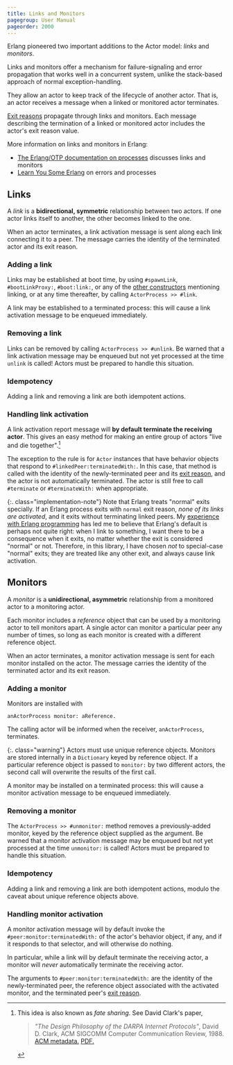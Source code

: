 ```yaml
---
title: Links and Monitors
pagegroup: User Manual
pageorder: 2000
---
```


Erlang pioneered two important additions to the Actor model: *links*
and *monitors*.

Links and monitors offer a mechanism for failure-signaling and error
propagation that works well in a concurrent system, unlike the
stack-based approach of normal exception-handling.

They allow an actor to keep track of the lifecycle of another actor.
That is, an actor receives a message when a linked or monitored actor
terminates.

[Exit reasons](error-handling.html#exit-reason) propagate through
links and monitors. Each message describing the termination of a
linked or monitored actor includes the actor's exit reason value.

More information on links and monitors in Erlang:

 - [The Erlang/OTP documentation on processes](http://erlang.org/doc/reference_manual/processes.html)
   discusses links and monitors
 - [Learn You Some Erlang](http://learnyousomeerlang.com/errors-and-processes) on errors and processes

## Links

A *link* is a **bidirectional, symmetric** relationship between two
actors. If one actor links itself to another, the other becomes linked
to the one.

When an actor terminates, a link activation message is sent along each
link connecting it to a peer. The message carries the identity of the
terminated actor and its exit reason.

### Adding a link

Links may be established at boot time, by using `#spawnLink`,
`#bootLinkProxy:`, `#boot:link:`, or any of the
[other constructors](processes.html#actor-and-actorprocess-constructors)
mentioning linking, or at any time thereafter, by calling
`ActorProcess >> #link`.

A link may be established to a terminated process: this will cause a
link activation message to be enqueued immediately.

### Removing a link

Links can be removed by calling `ActorProcess >> #unlink`. Be warned
that a link activation message may be enqueued but not yet processed
at the time `unlink` is called! Actors must be prepared to handle this
situation.

### Idempotency

Adding a link and removing a link are both idempotent actions.

### Handling link activation

A link activation report message will **by default terminate the
receiving actor**. This gives an easy method for making an entire
group of actors "live and die together".[^fate-sharing]

  [^fate-sharing]: This idea is also known as *fate sharing*. See
    David Clark's paper,

    > *"The Design Philosophy of the DARPA Internet Protocols"*, David
    D. Clark, ACM SIGCOMM Computer Communication Review, 1988.
    [ACM metadata.](https://dl.acm.org/citation.cfm?id=52336)
    [PDF.](http://ccr.sigcomm.org/archive/1995/jan95/ccr-9501-clark.pdf)

The exception to the rule is for `Actor` instances that have behavior
objects that respond to `#linkedPeer:terminatedWith:`. In this case,
that method is called with the identity of the newly-terminated peer
and its [exit reason](error-handling.html#exit-reason), and the actor
is not automatically terminated. The actor is still free to call
`#terminate` or `#terminateWith:` when appropriate.

{:. class="implementation-note"}
Note that Erlang treats "normal" exits specially. If an Erlang process
exits with `normal` exit reason, *none of its links are activated*,
and it exits without terminating linked peers. My
[experience with Erlang programming](http://homepages.kcbbs.gen.nz/tonyg/projects/rabbitmq.html)
has led me to believe that Erlang's default is perhaps not quite
right: when I link to something, I want there to be a consequence when
it exits, no matter whether the exit is considered "normal" or not.
Therefore, in this library, I have chosen *not* to special-case
"normal" exits; they are treated like any other exit, and always cause
link activation.

## Monitors

A *monitor* is a **unidirectional, asymmetric** relationship from a
monitored actor to a monitoring actor.

Each monitor includes a *reference* object that can be used by a
monitoring actor to tell monitors apart. A single actor can monitor a
particular peer any number of times, so long as each monitor is
created with a different reference object.

When an actor terminates, a monitor activation message is sent for
each monitor installed on the actor. The message carries the identity
of the terminated actor and its exit reason.

### Adding a monitor

Monitors are installed with

```smalltalk
anActorProcess monitor: aReference.
```

The calling actor will be informed when the receiver,
`anActorProcess`, terminates.

{:. class="warning"}
Actors must use unique reference objects. Monitors are stored
internally in a `Dictionary` keyed by reference object. If a
particular reference object is passed to `monitor:` by two different
actors, the second call will overwrite the results of the first call.

A monitor may be installed on a terminated process: this will cause a
monitor activation message to be enqueued immediately.

### Removing a monitor

The `ActorProcess >> #unmonitor:` method removes a previously-added
monitor, keyed by the reference object supplied as the argument. Be
warned that a monitor activation message may be enqueued but not yet
processed at the time `unmonitor:` is called! Actors must be prepared
to handle this situation.

### Idempotency

Adding a link and removing a link are both idempotent actions, modulo
the caveat about unique reference objects above.

### Handling monitor activation

A monitor activation message will by default invoke the
`#peer:monitor:terminatedWith:` of the actor's behavior object, if
any, and if it responds to that selector, and will otherwise do
nothing.

In particular, while a link will by default terminate the receiving
actor, a monitor will *never* automatically terminate the receiving
actor.

The arguments to `#peer:monitor:terminatedWith:` are the identity of
the newly-terminated peer, the reference object associated with the
activated monitor, and the terminated peer's
[exit reason](error-handling.html#exit-reason).
